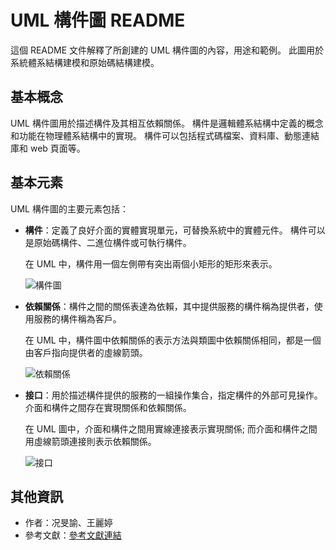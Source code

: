 # UML 構件圖 README

這個 README 文件解釋了所創建的 UML 構件圖的內容，用途和範例。 此圖用於系統體系結構建模和原始碼結構建模。

## 基本概念

UML 構件圖用於描述構件及其相互依賴關係。 構件是邏輯體系結構中定義的概念和功能在物理體系結構中的實現。 構件可以包括程式碼檔案、資料庫、動態連結庫和 web 頁面等。

## 基本元素

UML 構件圖的主要元素包括：

- **構件**：定義了良好介面的實體實現單元，可替換系統中的實體元件。 構件可以是原始碼構件、二進位構件或可執行構件。

  在 UML 中，構件用一個左側帶有突出兩個小矩形的矩形來表示。

  ![構件圖](https://github.com/BAGLE102/mid-report-UML/assets/146699756/e0234711-6945-472e-8fc0-6ab22e3129d6)

- **依賴關係**：構件之間的關係表達為依賴，其中提供服務的構件稱為提供者，使用服務的構件稱為客戶。

  在 UML 中，構件圖中依賴關係的表示方法與類圖中依賴關係相同，都是一個由客戶指向提供者的虛線箭頭。

  ![依賴關係](https://github.com/BAGLE102/mid-report-UML/assets/146699756/69cd1627-93b0-46b0-a5e0-7739b65e0d0a)

- **接口**：用於描述構件提供的服務的一組操作集合，指定構件的外部可見操作。 介面和構件之間存在實現關係和依賴關係。

  在 UML 圖中，介面和構件之間用實線連接表示實現關係; 而介面和構件之間用虛線箭頭連接則表示依賴關係。

  ![接口](https://github.com/BAGLE102/mid-report-UML/assets/146699756/0cb33455-5c63-4cb9-9cbe-16383d2eb13c)

## 其他資訊

- 作者：况旻諭、王麗婷
- 參考文獻：[參考文獻連結](https://zhuanlan.zhihu.com/p/149284131)

